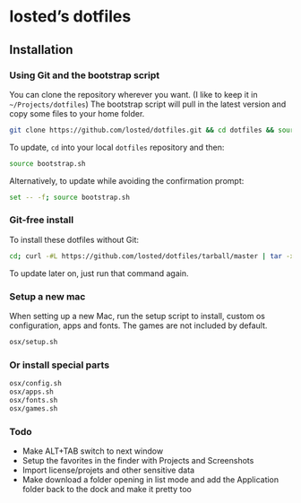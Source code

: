 # losted’s dotfiles

## Installation

### Using Git and the bootstrap script

You can clone the repository wherever you want. (I like to keep it in `~/Projects/dotfiles`) The bootstrap script will pull in the latest version and copy some files to your home folder.

```bash
git clone https://github.com/losted/dotfiles.git && cd dotfiles && source bootstrap.sh
```

To update, `cd` into your local `dotfiles` repository and then:

```bash
source bootstrap.sh
```

Alternatively, to update while avoiding the confirmation prompt:

```bash
set -- -f; source bootstrap.sh
```

### Git-free install

To install these dotfiles without Git:

```bash
cd; curl -#L https://github.com/losted/dotfiles/tarball/master | tar -xzv --strip-components 1 --exclude={README.md,bootstrap.sh,LICENSE-MIT.txt}
```

To update later on, just run that command again.

### Setup a new mac

When setting up a new Mac, run the setup script to install, custom os configuration, apps and fonts. The games are not included by default.

```bash
osx/setup.sh
```

### Or install special parts

```bash
osx/config.sh
osx/apps.sh
osx/fonts.sh
osx/games.sh
```

### Todo

* Make ALT+TAB switch to next window
* Setup the favorites in the finder with Projects and Screenshots
* Import license/projets and other sensitive data
* Make download a folder opening in list mode and add the Application folder back to the dock and make it pretty too 
